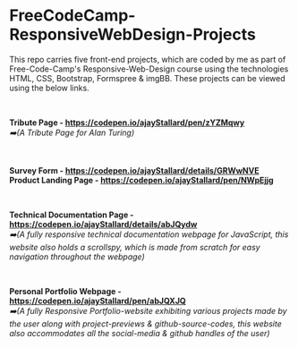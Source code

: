 # FreeCodeCamp-ResponsiveWebDesign-Projects

This repo carries five front-end projects, which are coded by me as part of Free-Code-Camp's Responsive-Web-Design course using the technologies HTML, CSS, Bootstrap, Formspree & imgBB. These projects can be viewed using the below links.

&nbsp;

**Tribute Page - https://codepen.io/ajayStallard/pen/zYZMqwy**  
_:arrow_right:(A Tribute Page for Alan Turing)_

&nbsp;

**Survey Form - https://codepen.io/ajayStallard/details/GRWwNVE**  
**Product Landing Page - https://codepen.io/ajayStallard/pen/NWpEjjg**

&nbsp;

**Technical Documentation Page - https://codepen.io/ajayStallard/details/abJQydw**  
_:arrow_right:(A fully responsive technical documentation webpage for JavaScript, this website also holds a scrollspy, which is made from scratch for easy navigation throughout the webpage)_

&nbsp;

**Personal Portfolio Webpage - https://codepen.io/ajayStallard/pen/abJQXJQ**  
_:arrow_right:(A fully Responsive Portfolio-website exhibiting various projects made by the user along with project-previews & github-source-codes, this website also accommodates all the social-media & github handles of the user)_
